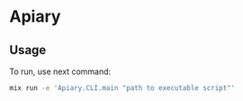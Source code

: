 # Apiary

## Usage

To run, use next command:

```bash
mix run -e 'Apiary.CLI.main "path to executable script"'
```
